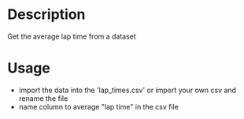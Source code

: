 # Description
Get the average lap time from a dataset

# Usage
- import the data into the 'lap_times.csv' or import your own csv and rename the file
- name column to average "lap time" in the csv file